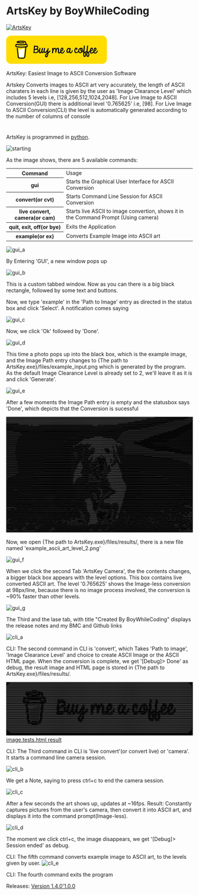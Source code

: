 # ArtsKey   by BoyWhileCoding
[![ArtsKey](./files/icon.ico)](https://www.github.com/BoyWhileCoding/ArtsKey/)

[![Buymeacoffee](./files/bmc-button-yellow.png)](https://www.buymeacoffee.com/BoyWhileCoding)

ArtsKey: Easiest Image to ASCII Conversion Software

Artskey Converts images to ASCII art very accurately, the length of ASCII charaters in each line is given by the user as 'Image Clearance Level' which includes 5 levels i.e, [128,256,512,1024,2048]. For Live Image to ASCII Conversion(GUI) there is additional level '0.765625' i.e, [98]. For Live Image to ASCII Conversion(CLI) the level is automatically generated according to the number of columns of console
#
ArtsKey is programmed in [python](https://www.python.org).

![starting](https://user-images.githubusercontent.com/89507875/176726997-748142d1-abd2-4ddc-9491-95f8f17b38e0.png)

As the image shows, there are 5 available commands:

<table>
  <tr>
    <th>Command</th>
    <td>Usage</td>
  </tr>
  <tr>
    <th>gui</th>
    <td>Starts the Graphical User Interface for ASCII Conversion</td>
  </tr>
  <tr>
    <th>convert(or cvt)</th>
    <td>Starts Command Line Session for ASCII Conversion</td>
  </tr>
  <tr>
    <th>live convert, camera(or cam)</th>
    <td>Starts live ASCII to image convertion, shows it in the Command Prompt (Using camera)</td>
  </tr>
  <tr>
    <th>quit, exit, off(or bye)</th>
    <td>Exits the Application</td>
  </tr>
  <tr>
    <th>example(or ex)</th>
    <td>Converts Example Image into ASCII art</td>
  </tr>
</table>

![gui_a](https://user-images.githubusercontent.com/89507875/176729189-09dd8c7b-db78-412c-aa5b-ec5c81593cdf.png)

By Entering 'GUI', a new window pops up

![gui_b](https://user-images.githubusercontent.com/89507875/176729674-4ce83bc8-a7e4-4798-8510-e6ea42230120.png)

This is a custom tabbed window.
Now as you can there is a big black rectangle, followed by some text and buttons.

Now, we type 'example' in the 'Path to Image' entry as directed in the status box and click 'Select'. A notification comes saying

![gui_c](https://user-images.githubusercontent.com/89507875/176730858-56070640-e267-4fc8-9195-62c9b81b1d4e.png)

Now, we click 'Ok' followed by 'Done'.

![gui_d](https://user-images.githubusercontent.com/89507875/176732479-c023a4ca-a423-4476-96e6-cb7f1e74f7c1.png)

This time a photo pops up into the black box, which is the example image, and the Image Path entry changes to {The path to ArtsKey.exe}/files/example_input.png which is generated by the program.
As the default Image Clearance Level is already set to 2, we'll leave it as it is and click 'Generate'.

![gui_e](https://user-images.githubusercontent.com/89507875/176733321-902d5243-23ba-49a7-9a2e-f94f029861bc.png)

After a few moments the Image Path entry is empty and the statusbox says 'Done', which depicts that the Conversion is sucessful

![result_lvl_2](./files/results/example_ascii_art_level_2.png)

Now, we open {The path to ArtsKey.exe}/files/results/, there is a new file named 'example_ascii_art_level_2.png'

![gui_f](https://user-images.githubusercontent.com/89507875/176830900-43530ff5-bac1-48df-a5b7-e3c9a187782b.png)

When we click the second Tab 'ArtsKey Camera', the the contents changes, a bigger black box appears with the level options.
This box contains live converted ASCII art. The level '0.765625' shows the Image-less conversion at 98px/line, because there is no image process involved, the conversion is ~90% faster than other levels.

![gui_g](https://user-images.githubusercontent.com/89507875/176831356-5822a506-05cd-458a-a569-a918b324a244.png)

The Third and the lase tab, with title "Created By BoyWhileCoding" displays the release notes and my BMC and Github links

![cli_a](https://user-images.githubusercontent.com/89507875/176835805-8136c9ab-1b87-49d2-9e8d-22f81b60c74b.png)

CLI: The second command in CLI is 'convert', which Takes 'Path to image', 'Image Clearance Level' and choice to create ASCII Image or the ASCII HTML page.
When the conversion is complete, we get '[Debug]> Done' as debug, the result image and HTML page is stored in {The path to ArtsKey.exe}/files/results/.

![image.tests.png result](./files/results/image.tests_ascii_art_level_2.png)
[image.tests.html result](./files/results/image.tests_ascii_art_level_2.html)

CLI: The Third command in CLI is 'live convert'(or convert live) or 'camera'. It starts a command line camera session.

![cli_b](https://user-images.githubusercontent.com/89507875/176835922-6a2dbbbe-41a8-49d6-8457-67ab5d20e519.png)

We get a Note, saying to press ctrl+c to end the camera session.

![cli_c](https://user-images.githubusercontent.com/89507875/176835941-f0080036-f3bc-4897-a20a-6cddf0306e1f.png)

After a few seconds the art shows up, updates at ~16fps.
Result: Constantly captures pictures from the user's camera, then convert it into ASCII art, and displays it into the command prompt(Image-less).

![cli_d](https://user-images.githubusercontent.com/89507875/176835959-dde90b74-e06b-4d31-b7eb-97f0273e4dba.png)

The moment we click ctrl+c, the image disappears, we get '[Debug]> Session ended' as debug.

CLI: The fifth command converts example image to ASCII art, to the levels given by user.
![cli_e](https://user-images.githubusercontent.com/89507875/176836051-21b2b22e-2f5c-4d63-bb48-4cb093736a60.png)

CLI: The fourth command exits the program

Releases:
[Version 1.4.0'1.0.0]()
